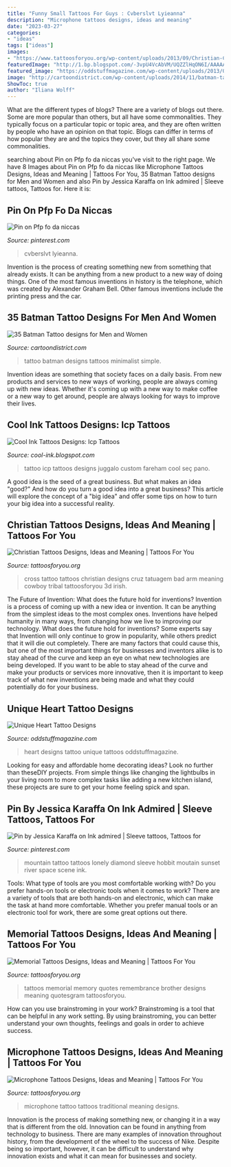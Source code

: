 ```yaml
---
title: "Funny Small Tattoos For Guys : Cvberslvt Lyieanna"
description: "Microphone tattoos designs, ideas and meaning"
date: "2023-03-27"
categories:
- "ideas"
tags: ["ideas"]
images:
- "https://www.tattoosforyou.org/wp-content/uploads/2013/09/Christian-Cross-Tattoo.jpg"
featuredImage: "http://1.bp.blogspot.com/-3vpU4VcAbVM/UQZZlHqON6I/AAAAAAAAN4s/ZGS85rUYQyU/s1600/icp-custom-design-tattoo.jpg"
featured_image: "https://oddstuffmagazine.com/wp-content/uploads/2013/08/Heart-tattoo-designs-24.jpg"
image: "http://cartoondistrict.com/wp-content/uploads/2014/11/batman-tattoo-designs-for-men-and-women29.jpg"
ShowToc: true
author: "Iliana Wolff"
---
```



What are the different types of blogs?
There are a variety of blogs out there. Some are more popular than others, but all have some commonalities. They typically focus on a particular topic or topic area, and they are often written by people who have an opinion on that topic. Blogs can differ in terms of how popular they are and the topics they cover, but they all share some commonalities.

	

		
searching about Pin on Pfp fo da niccas you've visit to the right page. We have 8 Images about Pin on Pfp fo da niccas like Microphone Tattoos Designs, Ideas and Meaning | Tattoos For You, 35 Batman Tattoo designs for Men and Women and also Pin by Jessica Karaffa on Ink admired | Sleeve tattoos, Tattoos for. Here it is:
		
    
## Pin On Pfp Fo Da Niccas

<img loading=lazy src="https://i.pinimg.com/736x/34/57/9e/34579e202947680042589495ef86ffc5.jpg" onerror="this.onerror=null;this.src='https://tse1.mm.bing.net/th?id=OIP.FbU8c85WsjPaTXWPYy0idQHaNJ&amp;pid=15.1';" alt="Pin on Pfp fo da niccas">

_Source: pinterest.com_

>cvberslvt lyieanna. 

	

Invention is the process of creating something new from something that already exists. It can be anything from a new product to a new way of doing things. One of the most famous inventions in history is the telephone, which was created by Alexander Graham Bell. Other famous inventions include the printing press and the car.

    
## 35 Batman Tattoo Designs For Men And Women

<img loading=lazy src="http://cartoondistrict.com/wp-content/uploads/2014/11/batman-tattoo-designs-for-men-and-women29.jpg" onerror="this.onerror=null;this.src='https://tse3.mm.bing.net/th?id=OIP.KCQVbp1bATwBOPbQ3LEbxQHaJ4&amp;pid=15.1';" alt="35 Batman Tattoo designs for Men and Women">

_Source: cartoondistrict.com_

>tattoo batman designs tattoos minimalist simple. 

	

Invention ideas are something that society faces on a daily basis. From new products and services to new ways of working, people are always coming up with new ideas. Whether it's coming up with a new way to make coffee or a new way to get around, people are always looking for ways to improve their lives. 

    
## Cool Ink Tattoos Designs: Icp Tattoos

<img loading=lazy src="http://1.bp.blogspot.com/-3vpU4VcAbVM/UQZZlHqON6I/AAAAAAAAN4s/ZGS85rUYQyU/s1600/icp-custom-design-tattoo.jpg" onerror="this.onerror=null;this.src='https://tse2.mm.bing.net/th?id=OIP.4zZ3RvQAcEomy7Xc_aesegHaLD&amp;pid=15.1';" alt="Cool Ink Tattoos Designs: Icp Tattoos">

_Source: cool-ink.blogspot.com_

>tattoo icp tattoos designs juggalo custom fareham cool seç pano. 

	

A good idea is the seed of a great business. But what makes an idea "good?" And how do you turn a good idea into a great business? This article will explore the concept of a "big idea" and offer some tips on how to turn your big idea into a successful reality.

    
## Christian Tattoos Designs, Ideas And Meaning | Tattoos For You

<img loading=lazy src="https://www.tattoosforyou.org/wp-content/uploads/2013/09/Christian-Cross-Tattoo.jpg" onerror="this.onerror=null;this.src='https://tse1.mm.bing.net/th?id=OIP.KawANLoLNCOSYmBr37IRcAHaJ4&amp;pid=15.1';" alt="Christian Tattoos Designs, Ideas and Meaning | Tattoos For You">

_Source: tattoosforyou.org_

>cross tattoo tattoos christian designs cruz tatuagem bad arm meaning cowboy tribal tattoosforyou 3d irish. 

	

The Future of Invention: What does the future hold for inventions?
Invention is a process of coming up with a new idea or invention. It can be anything from the simplest ideas to the most complex ones. Inventions have helped humanity in many ways, from changing how we live to improving our technology. What does the future hold for inventions? Some experts say that Invention will only continue to grow in popularity, while others predict that it will die out completely. There are many factors that could cause this, but one of the most important things for businesses and inventors alike is to stay ahead of the curve and keep an eye on what new technologies are being developed. If you want to be able to stay ahead of the curve and make your products or services more innovative, then it is important to keep track of what new inventions are being made and what they could potentially do for your business.

    
## Unique Heart Tattoo Designs

<img loading=lazy src="https://oddstuffmagazine.com/wp-content/uploads/2013/08/Heart-tattoo-designs-24.jpg" onerror="this.onerror=null;this.src='https://tse4.mm.bing.net/th?id=OIP.5ud-zRaqKCVDxEIMBG2UaAHaJ0&amp;pid=15.1';" alt="Unique Heart Tattoo Designs">

_Source: oddstuffmagazine.com_

>heart designs tattoo unique tattoos oddstuffmagazine. 

	

Looking for easy and affordable home decorating ideas? Look no further than theseDIY projects. From simple things like changing the lightbulbs in your living room to more complex tasks like adding a new kitchen island, these projects are sure to get your home feeling spick and span.

    
## Pin By Jessica Karaffa On Ink Admired | Sleeve Tattoos, Tattoos For

<img loading=lazy src="https://i.pinimg.com/736x/77/60/87/7760873de4f5eb883b732b1ea2b40579--space-mountain-black-diamond-tattoos.jpg" onerror="this.onerror=null;this.src='https://tse1.mm.bing.net/th?id=OIP.xdrXuLudlyOrJNZCyeqSqgHaJ3&amp;pid=15.1';" alt="Pin by Jessica Karaffa on Ink admired | Sleeve tattoos, Tattoos for">

_Source: pinterest.com_

>mountain tattoo tattoos lonely diamond sleeve hobbit moutain sunset river space scene ink. 

	

Tools: What type of tools are you most comfortable working with?
Do you prefer hands-on tools or electronic tools when it comes to work? There are a variety of tools that are both hands-on and electronic, which can make the task at hand more comfortable. Whether you prefer manual tools or an electronic tool for work, there are some great options out there.

    
## Memorial Tattoos Designs, Ideas And Meaning | Tattoos For You

<img loading=lazy src="http://www.tattoosforyou.org/wp-content/uploads/2013/09/Memory-Tattoos.jpg" onerror="this.onerror=null;this.src='https://tse2.mm.bing.net/th?id=OIP.2G3m8Gd8v3K5JWT_Hw4llAHaJ4&amp;pid=15.1';" alt="Memorial Tattoos Designs, Ideas and Meaning | Tattoos For You">

_Source: tattoosforyou.org_

>tattoos memorial memory quotes remembrance brother designs meaning quotesgram tattoosforyou. 

	

How can you use brainstroming in your work?
Brainstroming is a tool that can be helpful in any work setting. By using brainstroming, you can better understand your own thoughts, feelings and goals in order to achieve success.

    
## Microphone Tattoos Designs, Ideas And Meaning | Tattoos For You

<img loading=lazy src="https://www.tattoosforyou.org/wp-content/uploads/2016/03/Traditional-Microphone-Tattoo.jpg" onerror="this.onerror=null;this.src='https://tse1.mm.bing.net/th?id=OIP.cvCbK2XmwMO3fVMbBM4STQHaK4&amp;pid=15.1';" alt="Microphone Tattoos Designs, Ideas and Meaning | Tattoos For You">

_Source: tattoosforyou.org_

>microphone tattoo tattoos traditional meaning designs. 

	

Innovation is the process of making something new, or changing it in a way that is different from the old. Innovation can be found in anything from technology to business. There are many examples of innovation throughout history, from the development of the wheel to the success of Nike. Despite being so important, however, it can be difficult to understand why innovation exists and what it can mean for businesses and society.


